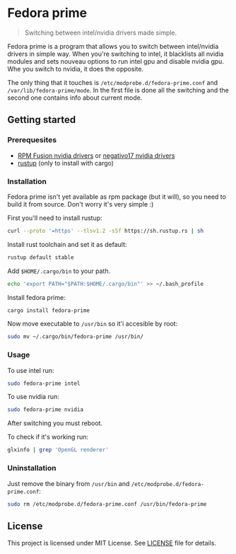 # Fedora prime
> Switching between intel/nvidia drivers made simple.

Fedora prime is a program that allows you to switch between intel/nvidia drivers
in simple way. When you're switching to intel, it blacklists all nvidia modules
and sets nouveau options to run intel gpu and disable nvidia gpu. Whe you switch
to nvidia, it does the opposite.

The only thing that it touches is `/etc/modprobe.d/fedora-prime.conf` and
`/var/lib/fedora-prime/mode`. In the first file is done all the switching and
the second one contains info about current mode.

## Getting started

### Prerequesites

- [RPM Fusion nvidia drivers](https://rpmfusion.org/Howto/NVIDIA) or
  [negativo17 nvidia drivers](https://negativo17.org/nvidia-driver)
- [rustup](https://rustup.rs/) (only to install with cargo)

### Installation

Fedora prime isn't yet available as rpm package (but it will), so you need to
build it from source. Don't worry it's very simple :)

First you'll need to install rustup:

```sh
curl --proto '=https' --tlsv1.2 -sSf https://sh.rustup.rs | sh
```

Install rust toolchain and set it as default:

```sh
rustup default stable
```

Add `$HOME/.cargo/bin` to your path.

```sh
echo 'export PATH="$PATH:$HOME/.cargo/bin"' >> ~/.bash_profile
```

Install fedora prime:

```sh
cargo install fedora-prime
```

Now move executable to `/usr/bin` so it'i accesible by root:

```sh
sudo mv ~/.cargo/bin/fedora-prime /usr/bin/
```

### Usage

To use intel run:

```sh
sudo fedora-prime intel
```

To use nvidia run:

```sh
sudo fedora-prime nvidia
```

After switching you must reboot.

To check if it's working run:

```sh
glxinfo | grep 'OpenGL renderer'
```

### Uninstallation

Just remove the binary from `/usr/bin` and `/etc/modprobe.d/fedora-prime.conf`:

```sh
sudo rm /etc/modprobe.d/fedora-prime.conf /usr/bin/fedora-prime
```

## License

This project is licensed under MIT License. See [LICENSE](LICENSE) file for
details.
